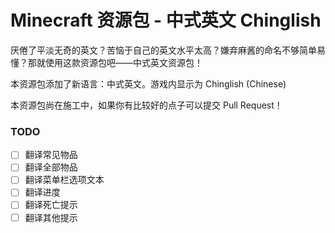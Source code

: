 # Minecraft 资源包 - 中式英文 Chinglish

厌倦了平淡无奇的英文？苦恼于自己的英文水平太高？嫌弃麻酱的命名不够简单易懂？那就使用这款资源包吧——中式英文资源包！

本资源包添加了新语言：中式英文。游戏内显示为 Chinglish (Chinese)

本资源包尚在施工中，如果你有比较好的点子可以提交 Pull Request！

### TODO

- [ ] 翻译常见物品
- [ ] 翻译全部物品
- [ ] 翻译菜单栏选项文本
- [ ] 翻译进度
- [ ] 翻译死亡提示
- [ ] 翻译其他提示
